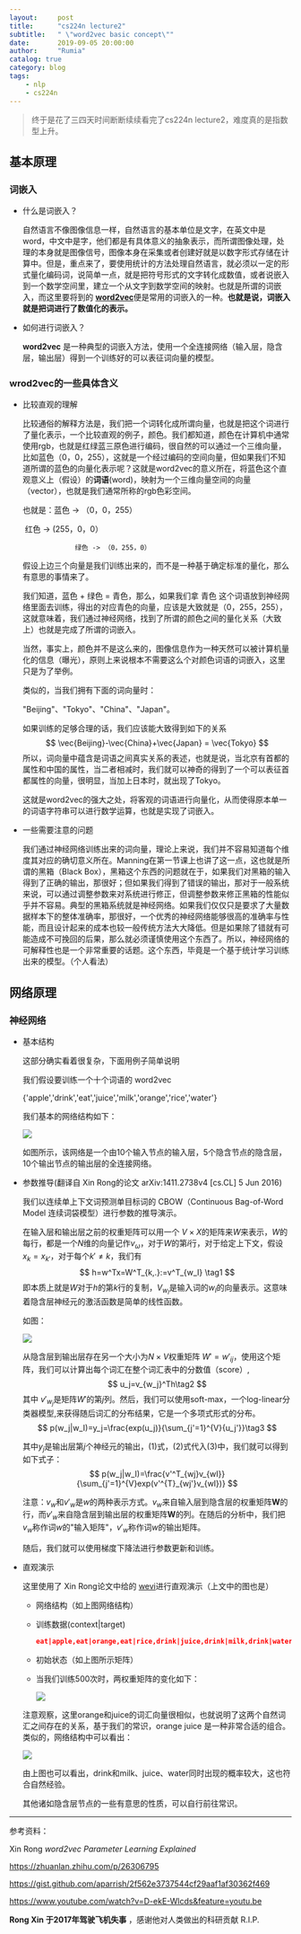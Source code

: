 ```yaml
---
layout:     post
title:      "cs224n lecture2"
subtitle:   " \"word2vec basic concept\""
date:       2019-09-05 20:00:00
author:     "Rumia"
catalog: true
category: blog
tags:
    - nlp
    - cs224n
---
```




>  终于是花了三四天时间断断续续看完了cs224n lecture2，难度真的是指数型上升。



## 基本原理

### 词嵌入

- 什么是词嵌入？

  自然语言不像图像信息一样，自然语言的基本单位是文字，在英文中是word，中文中是字，他们都是有具体意义的抽象表示，而所谓图像处理，处理的本身就是图像信号，图像本身在采集或者创建好就是以数字形式存储在计算中。但是，重点来了，要使用统计的方法处理自然语言，就必须以一定的形式量化编码词，说简单一点，就是把符号形式的文字转化成数值，或者说嵌入到一个数学空间里，建立一个从文字到数学空间的映射。也就是所谓的词嵌入，而这里要将到的 [**word2vec**](https://en.wikipedia.org/wiki/Word2vec)便是常用的词嵌入的一种。**也就是说，词嵌入就是把词进行了数值化的表示。**

- 如何进行词嵌入？

  **word2vec** 是一种典型的词嵌入方法，使用一个全连接网络（输入层，隐含层，输出层）得到一个训练好的可以表征词向量的模型。

### wrod2vec的一些具体含义

- 比较直观的理解

  比较通俗的解释方法是，我们把一个词转化成所谓向量，也就是把这个词进行了量化表示，一个比较直观的例子，颜色。我们都知道，颜色在计算机中通常使用rgb，也就是红绿蓝三原色进行编码，很自然的可以通过一个三维向量，比如蓝色（0，0，255），这就是一个经过编码的空间向量，但如果我们不知道所谓的蓝色的向量化表示呢？这就是word2vec的意义所在，将蓝色这个直观意义上（假设）的**词语**(word)，映射为一个三维向量空间的向量（vector），也就是我们通常所称的rgb色彩空间。
  
  也就是：蓝色 -> （0，0，255）
  
  ​			     红色 ->   (255，0，0）
  
    			   绿色 -> （0，255，0）
  
  假设上边三个向量是我们训练出来的，而不是一种基于确定标准的量化，那么有意思的事情来了。
  
  我们知道，蓝色 + 绿色 = 青色，那么，如果我们拿 青色 这个词语放到神经网络里面去训练，得出的对应青色的向量，应该是大致就是（0，255，255），这就意味着，我们通过神经网络，找到了所谓的颜色之间的量化关系（大致上）也就是完成了所谓的词嵌入。
  
  当然，事实上，颜色并不是这么来的，图像信息作为一种天然可以被计算机量化的信息（曝光），原则上来说根本不需要这么个对颜色词语的词嵌入，这里只是为了举例。
  
  类似的，当我们拥有下面的词向量时：
  
  "Beijing"、"Tokyo"、"China"、"Japan"。
  
  如果训练的足够合理的话，我们应该能大致得到如下的关系
  $$
  \vec{Beijing}-\vec{China}+\vec{Japan} = \vec{Tokyo}
  $$
  所以，词向量中蕴含是词语之间真实关系的表述，也就是说，当北京有首都的属性和中国的属性，当二者相减时，我们就可以神奇的得到了一个可以表征首都属性的向量，很明显，当加上日本时，就出现了Tokyo。
  
  这就是word2vec的强大之处，将客观的词语进行向量化，从而使得原本单一的词语字符串可以进行数学运算，也就是实现了词嵌入。
  
- 一些需要注意的问题

  我们通过神经网络训练出来的词向量，理论上来说，我们并不容易知道每个维度其对应的确切意义所在。Manning在第一节课上也讲了这一点，这也就是所谓的黑箱（Black Box），黑箱这个东西的问题就在于，如果我们对黑箱的输入得到了正确的输出，那很好；但如果我们得到了错误的输出，那对于一般系统来说，可以通过调整参数来对系统进行修正，但调整参数来修正黑箱的性能似乎并不容易。典型的黑箱系统就是神经网络。如果我们仅仅只是要求了大量数据样本下的整体准确率，那很好，一个优秀的神经网络能够很高的准确率与性能，而且设计起来的成本也较一般传统方法大大降低。但是如果除了错就有可能造成不可挽回的后果，那么就必须谨慎使用这个东西了。所以，神经网络的可解释性也是一个非常重要的话题。这个东西，毕竟是一个基于统计学习训练出来的模型。（个人看法）

## 网络原理

### 神经网络

- 基本结构

  这部分确实看着很复杂，下面用例子简单说明

  我们假设要训练一个十个词语的 word2vec 

  {'apple','drink','eat','juice','milk','orange','rice','water'}

  我们基本的网络结构如下：

  ![](../img/neural_structure.png)

  如图所示，该网络是一个由10个输入节点的输入层，5个隐含节点的隐含层，10个输出节点的输出层的全连接网络。

- 参数推导(翻译自 Xin Rong的论文 arXiv:1411.2738v4 [cs.CL] 5 Jun 2016)

  我们以连续单上下文词预测单目标词的 CBOW（Continuous Bag-of-Word Model 连续词袋模型）进行参数的推导演示。

  在输入层和输出层之前的权重矩阵可以用一个 $V\times X$的矩阵来$W$来表示，$W$的每行，都是一个$N$维的向量记作$v_{\omega}$，对于$W$的第$i$行，对于给定上下文，假设$x_k= x_{k'}$，对于每个$k'\neq k$，我们有
  $$
  h=w^Tx=W^T_{k,.}:=v^T_{w_I} \tag1
  $$
  即本质上就是$W$对于$h$的第$k$行的复制，$V_{w_{I}}$是输入词的$w_I$的向量表示。这意味着隐含层神经元的激活函数是简单的线性函数。
  
  如图：
  
  ![](../img/weight_matrices.png)
  
  从隐含层到输出层存在另一个大小为$N\times V$权重矩阵 $W'={w'_{ij}}$，使用这个矩阵，我们可以计算出每个词汇在整个词汇表中的分数值（score）,
  $$
  u_j=v_{w_j}^Th\tag2
  $$
  其中 $v'_{w_j}$是矩阵$W'$的第*j*列。然后，我们可以使用soft-max，一个log-linear分类器模型,来获得随后词汇的分布结果，它是一个多项式形式的分布。
  $$
  p(w_j|w_I)=y_j=\frac{exp(u_j)}{\sum_{j'=1}^{V}{u_j'}}\tag3
  $$
  
  
  其中$y_j$是输出层第*j*个神经元的输出，(1)式，(2)式代入(3)中，我们就可以得到如下式子：
  $$
  p(w_j|w_I)=\frac{v'^T_{wj}v_{wI}}{\sum_{j'=1}^{V}exp(v'^{T}_{wj'}v_{wI})}
  $$
  
    注意：$v_w$和$v'_w$是$w$的两种表示方式。$v_w$来自输入层到隐含层的权重矩阵**W**的行，而$v'_w$来自隐含层到输出层的权重矩阵**W**的列。在随后的分析中，我们把$v_w$称作词*w*的"输入矩阵"，$v'_w$称作词*w*的输出矩阵。
  
  随后，我们就可以使用梯度下降法进行参数更新和训练。
  
- 直观演示

  这里使用了 Xin Rong论文中给的 [wevi](https://ronxin.github.io/wevi/)进行直观演示（上文中的图也是）

  - 网络结构（如上图网络结构）

  - 训练数据(context|target)

    ```json
    eat|apple,eat|orange,eat|rice,drink|juice,drink|milk,drink|water,orange|juice,apple|juice,rice|milk,milk|drink,water|drink,juice|drink
    ```

  - 初始状态（如上图所示矩阵）

  - 当我们训练500次时，两权重矩阵的变化如下：

    ![](../img/trained_matrices.png)

  注意观察，这里orange和juice的词汇向量很相似，也就说明了这两个自然词汇之间存在的关系，基于我们的常识，orange juice 是一种非常合适的组合。类似的，网络结构中可以看出：

  ![](../img/trained_network.png)

  由上图也可以看出，drink和milk、juice、water同时出现的概率较大，这也符合自然经验。

  其他诸如隐含层节点的一些有意思的性质，可以自行前往常识。

---

参考资料：

 Xin Rong *word2vec Parameter Learning Explained*

https://zhuanlan.zhihu.com/p/26306795 

https://gist.github.com/aparrish/2f562e3737544cf29aaf1af30362f469 

https://www.youtube.com/watch?v=D-ekE-Wlcds&feature=youtu.be

**Rong Xin 于2017年驾驶飞机失事** ，感谢他对人类做出的科研贡献 R.I.P.